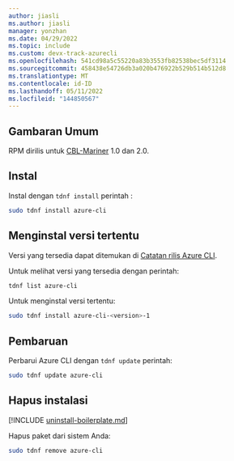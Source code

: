 ```yaml
---
author: jiasli
ms.author: jiasli
manager: yonzhan
ms.date: 04/29/2022
ms.topic: include
ms.custom: devx-track-azurecli
ms.openlocfilehash: 541cd98a5c55220a83b3553fb82538bec5df3114
ms.sourcegitcommit: 458438e54726db3a020b476922b529b514b512d8
ms.translationtype: MT
ms.contentlocale: id-ID
ms.lasthandoff: 05/11/2022
ms.locfileid: "144850567"
---
```

## <a name="overview"></a>Gambaran Umum

RPM dirilis untuk [CBL-Mariner](https://github.com/microsoft/CBL-Mariner) 1.0 dan 2.0.

## <a name="install"></a>Instal

Instal dengan `tdnf install` perintah :

```bash
sudo tdnf install azure-cli
```

## <a name="install-specific-version"></a>Menginstal versi tertentu

Versi yang tersedia dapat ditemukan di [Catatan rilis Azure CLI](../release-notes-azure-cli.md).

Untuk melihat versi yang tersedia dengan perintah:

```bash
tdnf list azure-cli
```

Untuk menginstal versi tertentu:

```bash
sudo tdnf install azure-cli-<version>-1
```

## <a name="update"></a>Pembaruan

Perbarui Azure CLI dengan `tdnf update` perintah:

```bash
sudo tdnf update azure-cli
```

## <a name="uninstall"></a>Hapus instalasi

[!INCLUDE [uninstall-boilerplate.md](uninstall-boilerplate.md)]

Hapus paket dari sistem Anda:

```bash
sudo tdnf remove azure-cli
```
